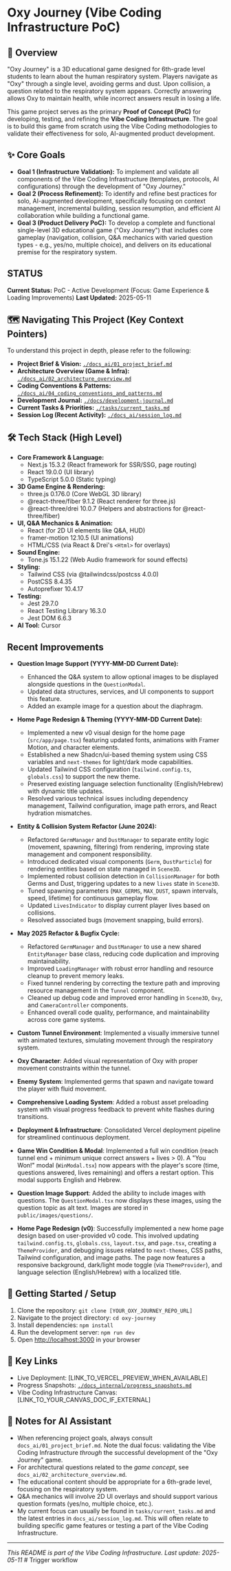 # Oxy Journey (Vibe Coding Infrastructure PoC)

## 🚀 Overview

"Oxy Journey" is a 3D educational game designed for 6th-grade level students to learn about the human respiratory system. Players navigate as "Oxy" through a single level, avoiding germs and dust. Upon collision, a question related to the respiratory system appears. Correctly answering allows Oxy to maintain health, while incorrect answers result in losing a life.

This game project serves as the primary **Proof of Concept (PoC)** for developing, testing, and refining the **Vibe Coding Infrastructure**. The goal is to build this game from scratch using the Vibe Coding methodologies to validate their effectiveness for solo, AI-augmented product development.

## ✨ Core Goals

-   **Goal 1 (Infrastructure Validation):** To implement and validate all components of the Vibe Coding Infrastructure (templates, protocols, AI configurations) through the development of "Oxy Journey."
-   **Goal 2 (Process Refinement):** To identify and refine best practices for solo, AI-augmented development, specifically focusing on context management, incremental building, session resumption, and efficient AI collaboration while building a functional game.
-   **Goal 3 (Product Delivery PoC):** To develop a complete and functional single-level 3D educational game ("Oxy Journey") that includes core gameplay (navigation, collision, Q&A mechanics with varied question types - e.g., yes/no, multiple choice), and delivers on its educational premise for the respiratory system.

## STATUS

**Current Status:** PoC - Active Development (Focus: Game Experience & Loading Improvements)
**Last Updated:** 2025-05-11

## 🗺️ Navigating This Project (Key Context Pointers)

To understand this project in depth, please refer to the following:

-   **Project Brief & Vision:** [`./docs_ai/01_project_brief.md`](./docs_ai/01_project_brief.md)
-   **Architecture Overview (Game & Infra):** [`./docs_ai/02_architecture_overview.md`](./docs_ai/02_architecture_overview.md)
-   **Coding Conventions & Patterns:** [`./docs_ai/04_coding_conventions_and_patterns.md`](./docs_ai/04_coding_conventions_and_patterns.md)
-   **Development Journal:** [`./docs/development-journal.md`](./docs/development-journal.md)
-   **Current Tasks & Priorities:** [`./tasks/current_tasks.md`](./tasks/current_tasks.md)
-   **Session Log (Recent Activity):** [`./docs_ai/session_log.md`](./docs_ai/session_log.md)

## 🛠️ Tech Stack (High Level)

-   **Core Framework & Language:**
    -   Next.js 15.3.2 (React framework for SSR/SSG, page routing)
    -   React 19.0.0 (UI library)
    -   TypeScript 5.0.0 (Static typing)
-   **3D Game Engine & Rendering:**
    -   three.js 0.176.0 (Core WebGL 3D library)
    -   @react-three/fiber 9.1.2 (React renderer for three.js)
    -   @react-three/drei 10.0.7 (Helpers and abstractions for @react-three/fiber)
-   **UI, Q&A Mechanics & Animation:**
    -   React (for 2D UI elements like Q&A, HUD)
    -   framer-motion 12.10.5 (UI animations)
    -   HTML/CSS (via React & Drei's `<Html>` for overlays)
-   **Sound Engine:**
    -   Tone.js 15.1.22 (Web Audio framework for sound effects)
-   **Styling:**
    -   Tailwind CSS (via @tailwindcss/postcss 4.0.0)
    -   PostCSS 8.4.35
    -   Autoprefixer 10.4.17
-   **Testing:**
    -   Jest 29.7.0
    -   React Testing Library 16.3.0
    -   Jest DOM 6.6.3
-   **AI Tool:** Cursor

## Recent Improvements

- **Question Image Support (YYYY-MM-DD Current Date):**
    - Enhanced the Q&A system to allow optional images to be displayed alongside questions in the `QuestionModal`.
    - Updated data structures, services, and UI components to support this feature.
    - Added an example image for a question about the diaphragm.

- **Home Page Redesign & Theming (YYYY-MM-DD Current Date):**
    - Implemented a new v0 visual design for the home page (`src/app/page.tsx`) featuring updated fonts, animations with Framer Motion, and character elements.
    - Established a new Shadcn/ui-based theming system using CSS variables and `next-themes` for light/dark mode capabilities.
    - Updated Tailwind CSS configuration (`tailwind.config.ts`, `globals.css`) to support the new theme.
    - Preserved existing language selection functionality (English/Hebrew) with dynamic title updates.
    - Resolved various technical issues including dependency management, Tailwind configuration, image path errors, and React hydration mismatches.
- **Entity & Collision System Refactor (June 2024):**
    - Refactored `GermManager` and `DustManager` to separate entity logic (movement, spawning, filtering) from rendering, improving state management and component responsibility.
    - Introduced dedicated visual components (`Germ`, `DustParticle`) for rendering entities based on state managed in `Scene3D`.
    - Implemented robust collision detection in `CollisionManager` for both Germs and Dust, triggering updates to a new `lives` state in `Scene3D`.
    - Tuned spawning parameters (`MAX_GERMS`, `MAX_DUST`, spawn intervals, speed, lifetime) for continuous gameplay flow.
    - Updated `LivesIndicator` to display current player lives based on collisions.
    - Resolved associated bugs (movement snapping, build errors).
- **May 2025 Refactor & Bugfix Cycle:**
    - Refactored `GermManager` and `DustManager` to use a new shared `EntityManager` base class, reducing code duplication and improving maintainability.
    - Improved `LoadingManager` with robust error handling and resource cleanup to prevent memory leaks.
    - Fixed tunnel rendering by correcting the texture path and improving resource management in the `Tunnel` component.
    - Cleaned up debug code and improved error handling in `Scene3D`, `Oxy`, and `CameraController` components.
    - Enhanced overall code quality, performance, and maintainability across core game systems.
- **Custom Tunnel Environment**: Implemented a visually immersive tunnel with animated textures, simulating movement through the respiratory system.
- **Oxy Character**: Added visual representation of Oxy with proper movement constraints within the tunnel.
- **Enemy System**: Implemented germs that spawn and navigate toward the player with fluid movement.
- **Comprehensive Loading System**: Added a robust asset preloading system with visual progress feedback to prevent white flashes during transitions.
- **Deployment & Infrastructure**: Consolidated Vercel deployment pipeline for streamlined continuous deployment.
- **Game Win Condition & Modal**: Implemented a full win condition (reach tunnel end + minimum unique correct answers + lives > 0). A "You Won!" modal (`WinModal.tsx`) now appears with the player's score (time, questions answered, lives remaining) and offers a restart option. This modal supports English and Hebrew.
- **Question Image Support**: Added the ability to include images with questions. The `QuestionModal.tsx` now displays these images, using the question topic as alt text. Images are stored in `public/images/questions/`.
- **Home Page Redesign (v0)**: Successfully implemented a new home page design based on user-provided v0 code. This involved updating `tailwind.config.ts`, `globals.css`, `layout.tsx`, and `page.tsx`, creating a `ThemeProvider`, and debugging issues related to `next-themes`, CSS paths, Tailwind configuration, and image paths. The page now features a responsive background, dark/light mode toggle (via `ThemeProvider`), and language selection (English/Hebrew) with a localized title.

## 🏁 Getting Started / Setup

1.  Clone the repository: `git clone [YOUR_OXY_JOURNEY_REPO_URL]`
2.  Navigate to the project directory: `cd oxy-journey`
3.  Install dependencies: `npm install`
4.  Run the development server: `npm run dev`
5.  Open [http://localhost:3000](http://localhost:3000) in your browser

## 🔗 Key Links

-   Live Deployment: [LINK_TO_VERCEL_PREVIEW_WHEN_AVAILABLE]
-   Progress Snapshots: [`./docs_internal/progress_snapshots.md`](./docs_internal/progress_snapshots.md)
-   Vibe Coding Infrastructure Canvas: [LINK_TO_YOUR_CANVAS_DOC_IF_EXTERNAL]

## 📝 Notes for AI Assistant

-   When referencing project goals, always consult `docs_ai/01_project_brief.md`. Note the dual focus: validating the Vibe Coding Infrastructure *through* the successful development of the "Oxy Journey" game.
-   For architectural questions related to the *game concept*, see `docs_ai/02_architecture_overview.md`. 
-   The educational content should be appropriate for a 6th-grade level, focusing on the respiratory system.
-   Q&A mechanics will involve 2D UI overlays and should support various question formats (yes/no, multiple choice, etc.).
-   My current focus can usually be found in `tasks/current_tasks.md` and the latest entries in `docs_ai/session_log.md`. This will often relate to building specific game features or testing a part of the Vibe Coding Infrastructure.

---
*This README is part of the Vibe Coding Infrastructure. Last update: 2025-05-11*
#   T r i g g e r   w o r k f l o w 
 
 